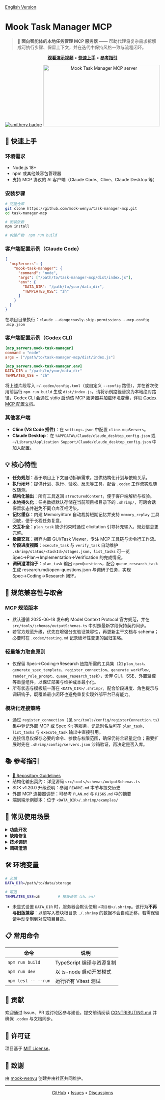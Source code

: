 [English Version](README-en.md)

# Mook Task Manager MCP

> 🤖 **面向智能体的本地任务管理 MCP 服务器** —— 帮助代理将复杂需求拆解成可执行步骤、保留上下文，并在迭代中保持风格一致与流程闭环。

<div align="center">

**[观看演示视频](https://www.youtube.com/watch?v=Arzu0lV09so)** • **[快速上手](#-快速上手)** • **[参考指引](#-参考指引)**

[![smithery badge](https://smithery.ai/badge/@mook-wenyu/task-manager-mcp)](https://smithery.ai/server/@mook-wenyu/task-manager-mcp)
<a href="https://glama.ai/mcp/servers/@mook-wenyu/task-manager-mcp"><img width="380" height="200" src="https://glama.ai/mcp/servers/@mook-wenyu/task-manager-mcp/badge" alt="Mook Task Manager MCP server" /></a>

</div>

## 🚀 快速上手

### 环境需求
- Node.js 18+
- npm 或其他兼容包管理器
- 支持 MCP 协议的 AI 客户端（Claude Code、Cline、Claude Desktop 等）

### 安装步骤

```bash
# 克隆仓库
git clone https://github.com/mook-wenyu/task-manager-mcp.git
cd task-manager-mcp

# 安装依赖
npm install

# 构建产物	npm run build
```

### 客户端配置示例（Claude Code）
```json
{
  "mcpServers": {
    "mook-task-manager": {
      "command": "node",
      "args": ["/path/to/task-manager-mcp/dist/index.js"],
      "env": {
        "DATA_DIR": "/path/to/your/data_dir",
        "TEMPLATES_USE": "zh"
      }
    }
  }
}
```
在项目目录执行：`claude --dangerously-skip-permissions --mcp-config .mcp.json`

### 客户端配置示例（Codex CLI）
```toml
[mcp_servers.mook-task-manager]
command = "node"
args = ["/path/to/task-manager-mcp/dist/index.js"]

[mcp_servers.mook-task-manager.env]
DATA_DIR = "/path/to/your/data_dir"
TEMPLATES_USE = "zh"
```
将上述片段写入 `~/.codex/config.toml`（或自定义 `--config` 路径），并在首次使用前运行 `npm run build` 生成 `dist/index.js`。请将示例路径替换为本地绝对路径，Codex CLI 会通过 stdio 启动该 MCP 服务器并加载环境变量，详见 [Codex MCP 配置文档](https://developers.openai.com/docs/agents/reference/codex#mcp-server-configuration)。

### 其他客户端
- **Cline (VS Code 插件)**：在 `settings.json` 中配置 `cline.mcpServers`。
- **Claude Desktop**：在 `%APPDATA%/Claude/claude_desktop_config.json` 或 `~/Library/Application Support/Claude/claude_desktop_config.json` 中加入配置。

## 💡 核心特性
- **任务规划**：基于项目上下文自动拆解需求，提供结构化计划与依赖关系。
- **执行闭环**：提供计划、执行、验收、反思等工具，配合 `.codex` 工作流实现随改随测。
- **结构化输出**：所有工具返回 `structuredContent`，便于客户端解析与校验。
- **本地持久化**：任务数据默认存储在当前项目根目录下的 `.shrimp/`，可跨会话保留状态并避免不同仓库互相污染。
- **记忆缓存**：内建 MemoryStore 自动裁剪短期记忆并支持 `memory_replay` 工具回放，便于长程任务复盘。
- **交互补全**：`plan_task` 缺少约束时通过 elicitation 引导补充输入，规划信息更完整。
- **极简交互**：摒弃内置 GUI/Task Viewer，专注 MCP 工具链与命令行工作流。
- **阶段进度视图**：`execute_task` 与 `verify_task` 自动维护 `.shrimp/status/<taskId>/stages.json`，`list_tasks` 可一览 Spec→Plan→Implementation→Verification 的完成情况。
- **调研澄清钩子**：`plan_task` 输出 `openQuestions`，配合 `queue_research_task` 生成 research.md/open-questions.json 与调研子任务，实现 Spec→Coding→Research 闭环。

## 🧭 规范兼容性与取舍

### MCP 规范版本
- 默认遵循 2025-06-18 发布的 Model Context Protocol 官方规范，并在 `src/tools/schemas/outputSchemas.ts` 中对照最新字段保持契约同步。
- 若官方规范升级，优先在增强分支验证兼容性，再更新主干文档与 schema；必要时在 `.codex/testing.md` 记录破坏性变更的回归策略。

### 轻量能力取舍原则
- 仅保留 Spec→Coding→Research 链路所需的工具集（如 `plan_task`、`generate_spec_template`、`register_connection`、`generate_workflow`、`render_role_prompt`、`queue_research_task`），舍弃 GUI、SSE、外置监控等重量组件，以保证部署与维护成本最小化。
- 所有状态与模板统一落在 `<DATA_DIR>/.shrimp/`，配合阶段进度、角色提示与调研钩子，既覆盖最小闭环也避免重复实现外部平台已有能力。

### 模块化连接策略
- 通过 `register_connection`（见 `src/tools/config/registerConnection.ts`）集中登记外部 MCP 或 Spec Kit 等服务，记录别名后可在 `plan_task`、`list_tasks` 与 `execute_task` 输出中直接引用。
- 连接信息仅保存必要的命令、参数与权限范围，确保仍符合轻量定位；需要扩展时先在 `.shrimp/config/servers.json` 沙箱验证，再决定是否入库。

## 📚 参考指引
- [📝 Repository Guidelines](AGENTS.md)
- 结构化输出契约：详见源码 `src/tools/schemas/outputSchemas.ts`
- SDK v1.20.0 升级说明：参阅 `README.md` 本节与提交历史
- 外部 MCP 连接器调研：可参考 `PLAN.md` 与 `RISKS.md` 中的摘要
- 端到端示例脚本：位于 `<DATA_DIR>/.shrimp/examples/`

## 🎯 常见使用场景
<details>
<summary><b>功能开发</b></summary>

```
Plan: "plan task: add user authentication with JWT"
Execute: "execute task"
```
</details>

<details>
<summary><b>缺陷修复</b></summary>

```
Plan: "plan task: fix memory leak"
Continuous: "continuous mode"
```
</details>

<details>
<summary><b>技术调研</b></summary>

```
Research: "research: compare React vs Vue"
Plan: "plan task: migrate component"
```
</details>

<details>
<summary><b>调研澄清</b></summary>

```
Plan: "plan task: audit external dependencies"
Queue research: "queue research task {\"taskId\": \"<任务ID>\", \"questions\": [{\"question\": \"目标 API 是否提供错误码？\", \"required\": true}]}"
```
</details>

## 🛠️ 环境变量
```bash
# 必填
DATA_DIR=/path/to/data/storage

# 可选
TEMPLATES_USE=zh        # 模板语言（zh、en）
```
- 未显式设置 `DATA_DIR` 时，服务器会默认使用 `<项目根>/.shrimp`。该行为**不再与旧版兼容**：以前写入模块根目录 `./.shrimp` 的数据不会自动迁移，若需保留请手动复制到对应项目目录。

## 📋 常用命令
| 命令 | 说明 |
|------|------|
| `npm run build` | TypeScript 编译与资源复制 |
| `npm run dev` | 以 ts-node 启动开发模式 |
| `npm test -- --run` | 运行所有 Vitest 测试 |

## 🤝 贡献

欢迎通过 Issue、PR 或讨论区参与建设。提交前请阅读 [CONTRIBUTING.md](CONTRIBUTING.md) 并确保 `.codex` 与文档同步。

## 📄 许可证

项目基于 [MIT License](LICENSE)。

## 🌟 致谢

由 [mook-wenyu](https://github.com/mook-wenyu) 创建并由社区共同维护。

---

<p align="center">
  <a href="https://github.com/mook-wenyu/task-manager-mcp">GitHub</a> •
  <a href="https://github.com/mook-wenyu/task-manager-mcp/issues">Issues</a> •
  <a href="https://github.com/mook-wenyu/task-manager-mcp/discussions">Discussions</a>
</p>
